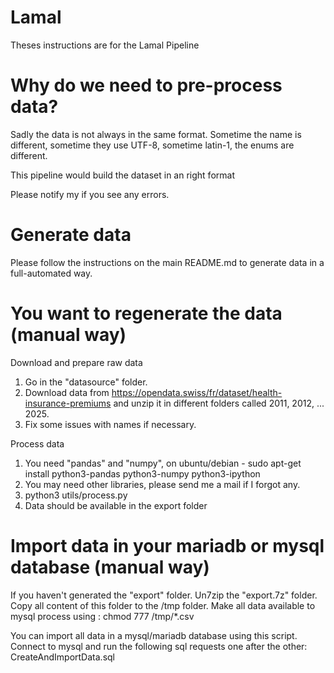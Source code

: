 # Lamal

Theses instructions are for the Lamal Pipeline

# Why do we need to pre-process data?

Sadly the data is not always in the same format.
Sometime the name is different, sometime they use UTF-8, sometime latin-1, the enums are different.

This pipeline would build the dataset in an right format

Please notify my if you see any errors.

# Generate data

Please follow the instructions on the main README.md to generate data in a full-automated way.

# You want to regenerate the data (manual way)

Download and prepare raw data

1) Go in the "datasource" folder.
2) Download data from https://opendata.swiss/fr/dataset/health-insurance-premiums and unzip it in different folders called 2011, 2012, ... 2025.
3) Fix some issues with names if necessary.

Process data
1) You need "pandas" and "numpy", on ubuntu/debian - sudo apt-get install python3-pandas python3-numpy python3-ipython
2) You may need other libraries, please send me a mail if I forgot any.
3) python3 utils/process.py
4) Data should be available in the export folder

# Import data in your mariadb or mysql database (manual way)

If you haven't generated the "export" folder. Un7zip the "export.7z" folder.
Copy all content of this folder to the /tmp folder.
Make all data available to mysql process using : chmod 777 /tmp/*.csv

You can import all data in a mysql/mariadb database using this script.
Connect to mysql and run the following sql requests one after the other: CreateAndImportData.sql
